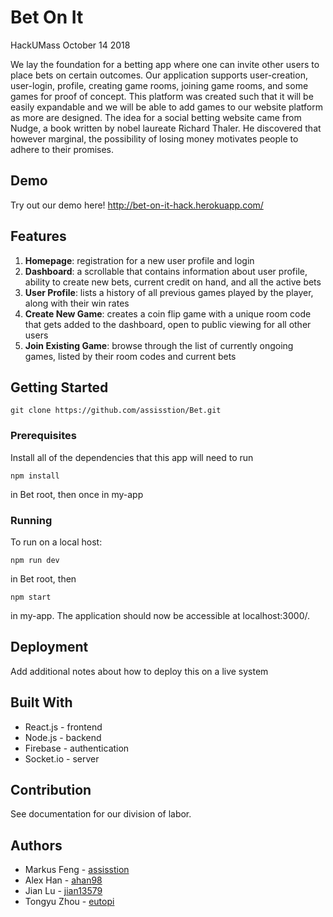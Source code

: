 # Bet On It
HackUMass October 14 2018

We lay the foundation for a betting app where one can invite other users to place bets on certain outcomes.
Our application supports user-creation, user-login, profile, creating game rooms, joining game rooms, and some games for proof of concept. This platform was created such that it will be easily expandable and we will be able to add games to our website platform as more are designed. The idea for a social betting website came from Nudge, a book written by nobel laureate Richard Thaler. He discovered that however marginal, the possibility of losing money motivates people to adhere to their promises. 

## Demo
Try out our demo here!
http://bet-on-it-hack.herokuapp.com/

## Features
1. **Homepage**: registration for a new user profile and login 
2. **Dashboard**: a scrollable that contains information about user profile, ability to create new bets, current credit on hand, and all the active bets
3. **User Profile**: lists a history of all previous games played by the player, along with their win rates
4. **Create New Game**: creates a coin flip game with a unique room code that gets added to the dashboard, open to public viewing for all other users
5. **Join Existing Game**: browse through the list of currently ongoing games, listed by their room codes and current bets

## Getting Started

```
git clone https://github.com/assisstion/Bet.git
```

### Prerequisites

Install all of the dependencies that this app will need to run

```
npm install
```
in Bet root, then once in my-app

### Running

To run on a local host:
```
npm run dev
```
in Bet root, then
```
npm start
```
in my-app. The application should now be accessible at localhost:3000/.

## Deployment

Add additional notes about how to deploy this on a live system

## Built With

* React.js - frontend
* Node.js - backend
* Firebase - authentication
* Socket.io - server

## Contribution

See documentation for our division of labor.

## Authors
* Markus Feng - [assisstion](https://github.com/assisstion)
* Alex Han - [ahan98](https://github.com/ahan98)
* Jian Lu - [jian13579](https://github.com/jian13579) 
* Tongyu Zhou - [eutopi](https://github.com/eutopi)

